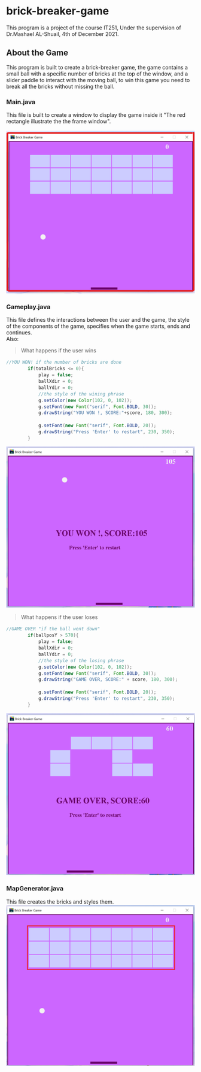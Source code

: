 # brick-breaker-game
This program is a project of the course IT251, Under the supervision of Dr.Mashael AL-Shuail, 4th of December 2021.

## About the Game
This program is built to create a brick-breaker game, the game contains a small ball with a specific number of bricks at the top of the window, and a slider paddle to interact with the moving ball, to win this game you need to break all the bricks without missing the ball.

### Main.java

This file is built to create a window to display the game inside it "The red rectangle illustrate the the frame window". <br/><br/>
![The Frame window](WindowFrame.png)


### Gameplay.java

This file defines the interactions between the user and the game, the style of the components of the game, specifies when the game starts, ends and continues.<br/> Also: <br/>

>What happens if the user wins
```java
//YOU WON! if the number of bricks are done
        if(totalBricks <= 0){
            play = false;
            ballXdir = 0;
            ballYdir = 0;
            //the style of the wining phrase
            g.setColor(new Color(102, 0, 102));
            g.setFont(new Font("serif", Font.BOLD, 30));
            g.drawString("YOU WON !, SCORE:"+score, 180, 300);

            g.setFont(new Font("serif", Font.BOLD, 20));
            g.drawString("Press 'Enter' to restart", 230, 350);
        }
``` 
![You Won Phrase](YouWon.png)

> What happens if the user loses
```java
//GAME OVER "if the ball went down"
        if(ballposY > 570){
            play = false;
            ballXdir = 0;
            ballYdir = 0;
            //the style of the losing phrase
            g.setColor(new Color(102, 0, 102));
            g.setFont(new Font("serif", Font.BOLD, 30));
            g.drawString("GAME OVER, SCORE:" + score, 180, 300);

            g.setFont(new Font("serif", Font.BOLD, 20));
            g.drawString("Press 'Enter' to restart", 230, 350);
        }
```
![Game Over Phrase](Images_of_ReadomeFile/GameOver.png)

### MapGenerator.java
This file creates the bricks and styles them.
![Bricks Map](Images_of_ReadomeFile/Bricks.png)


